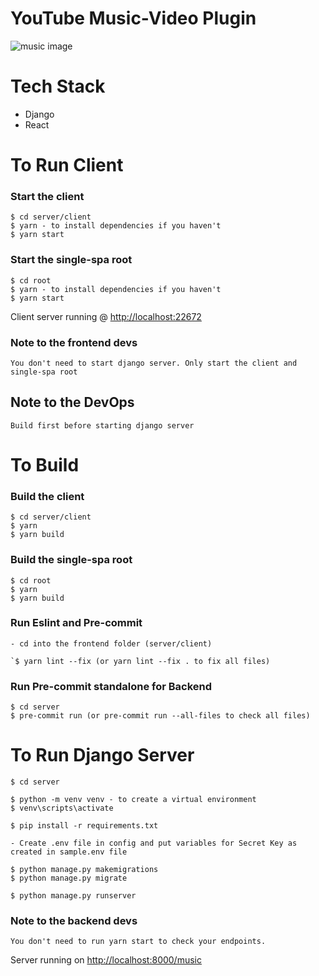 # YouTube Music-Video Plugin

![music image](https://scontent.fabb1-1.fna.fbcdn.net/v/t1.6435-9/p640x640/184205866_309950770525058_7072329262818108856_n.jpg?_nc_cat=101&ccb=1-5&_nc_sid=e3f864&_nc_ohc=KxNw0YAjzh8AX_67s2d&_nc_ht=scontent.fabb1-1.fna&oh=e0bb8173d7cf9f75f82b00345dbbb987&oe=616AD4A8)

# Tech Stack

- Django
- React

# To Run Client

### Start the client

    $ cd server/client
    $ yarn - to install dependencies if you haven't
    $ yarn start

### Start the single-spa root

    $ cd root
    $ yarn - to install dependencies if you haven't
    $ yarn start

Client server running @ <a href='http://localhost:22672'>http://localhost:22672</a>

### Note to the frontend devs

    You don't need to start django server. Only start the client and single-spa root

## Note to the DevOps

    Build first before starting django server

# To Build

### Build the client

    $ cd server/client
    $ yarn
    $ yarn build

### Build the single-spa root

    $ cd root
    $ yarn
    $ yarn build

### Run Eslint and Pre-commit

    - cd into the frontend folder (server/client)

    `$ yarn lint --fix (or yarn lint --fix . to fix all files)

### Run Pre-commit standalone for Backend

    $ cd server
    $ pre-commit run (or pre-commit run --all-files to check all files)

# To Run Django Server

    $ cd server

    $ python -m venv venv - to create a virtual environment
    $ venv\scripts\activate

    $ pip install -r requirements.txt

    - Create .env file in config and put variables for Secret Key as created in sample.env file

    $ python manage.py makemigrations
    $ python manage.py migrate

    $ python manage.py runserver

### Note to the backend devs

    You don't need to run yarn start to check your endpoints.

Server running on <a href='http://localhost:8000'>http://localhost:8000/music</a>

<!-- API root available on <a href='http://localhost:8000/music/api/'>http://localhost:8000/music/api/</a>

Admin root available on <a href='http://localhost:8000/music/admin/'>http://localhost:8000/music/admin/</a> -->
